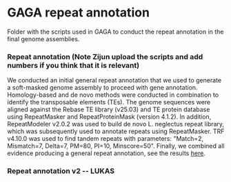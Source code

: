 # GAGA repeat annotation
Folder with the scripts used in GAGA to conduct the repeat annotation in the final genome assemblies. 

### Repeat annotation (Note Zijun upload the scripts and add numbers if you think that it is relevant)
We conducted an initial general repeat annotation that we used to generate a soft-masked genome assembly to proceed with gene annotation. 
Homology-based and de novo methods were conducted in combination to identify the transposable elements (TEs). The genome sequences were aligned against the Rebase TE library (v25.03) and TE protein database using RepeatMasker and RepeatProteinMask (version 4.1.2). In addition, RepeatModeler v2.0.2 was used to build de novo L. neglectus repeat library, which was subsequently used to annotate repeats using RepeatMasker. TRF v4.10.0 was used to find tandem repeats with parameters: "Match=2, Mismatch=7, Delta=7, PM=80, PI=10, Minscore=50". Finally, we combined all evidence producing a general repeat annotation, see the results [here](../01_Genome_assembly/GAGA_genome_stats.xlsx).


### Repeat annotation v2 -- LUKAS
